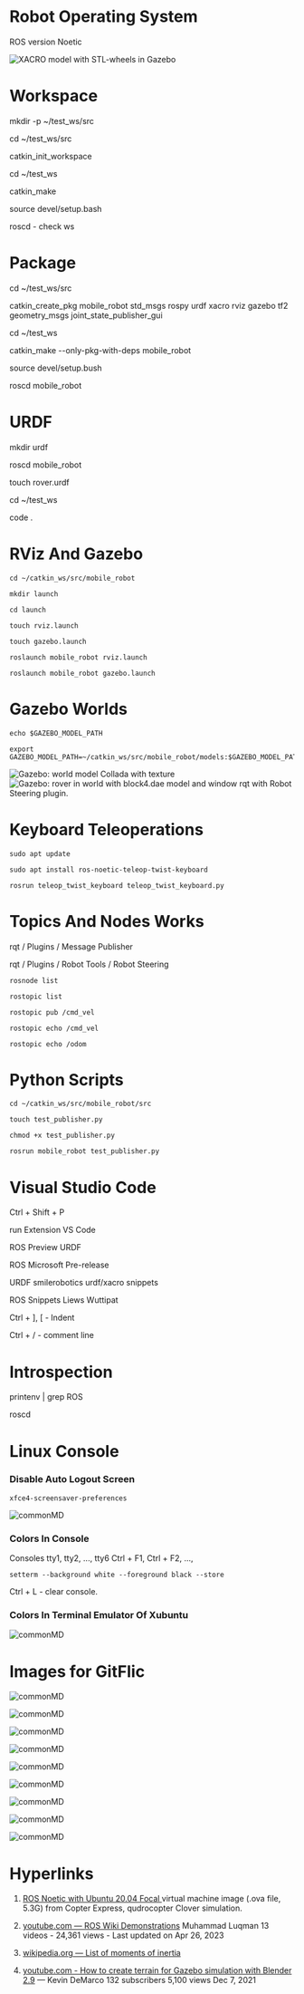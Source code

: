 # Robot Operating System
ROS version Noetic

![XACRO model with STL-wheels in Gazebo](mobile_robot/ros_gazebo_test02.png)

# Workspace
mkdir -p ~/test_ws/src

cd ~/test_ws/src

catkin_init_workspace

cd ~/test_ws

catkin_make

source devel/setup.bash

roscd - check ws

# Package
cd ~/test_ws/src

catkin_create_pkg mobile_robot std_msgs rospy urdf 
                xacro rviz gazebo tf2 
                geometry_msgs 
                joint_state_publisher_gui

cd ~/test_ws

catkin_make --only-pkg-with-deps mobile_robot

source devel/setup.bush

roscd mobile_robot

# URDF
mkdir urdf

roscd mobile_robot

touch rover.urdf

cd ~/test_ws

code .

# RViz And Gazebo
```
cd ~/catkin_ws/src/mobile_robot
```
```
mkdir launch
```
```
cd launch
```
```
touch rviz.launch
```
```
touch gazebo.launch
```
```
roslaunch mobile_robot rviz.launch
```
```
roslaunch mobile_robot gazebo.launch
```
# Gazebo Worlds
```
echo $GAZEBO_MODEL_PATH
```
```
export GAZEBO_MODEL_PATH=~/catkin_ws/src/mobile_robot/models:$GAZEBO_MODEL_PATH
```
![Gazebo: world model Collada with texture](mobile_robot/gazebo_world_test01.png)
![Gazebo: rover in world with block4.dae model and window rqt with Robot Steering plugin.](mobile_robot/gazebo_world_test02.png)
# Keyboard Teleoperations
```
sudo apt update
```
```
sudo apt install ros-noetic-teleop-twist-keyboard
```
```
rosrun teleop_twist_keyboard teleop_twist_keyboard.py
```

# Topics And Nodes Works
rqt / Plugins / Message Publisher

rqt / Plugins / Robot Tools / Robot Steering
```
rosnode list
```
```
rostopic list
```
```
rostopic pub /cmd_vel
```
```
rostopic echo /cmd_vel
```
```
rostopic echo /odom
```

# Python Scripts
```
cd ~/catkin_ws/src/mobile_robot/src
```
```
touch test_publisher.py
```
```
chmod +x test_publisher.py
```
```
rosrun mobile_robot test_publisher.py
```



# Visual Studio Code

Ctrl + Shift + P

run Extension VS Code

ROS Preview URDF

ROS Microsoft Pre-release

URDF smilerobotics urdf/xacro snippets

ROS Snippets Liews Wuttipat

Ctrl + ], [ - Indent

Ctrl + / - comment line

# Introspection
printenv | grep ROS

roscd

# Linux Console 
### Disable Auto Logout Screen
```
xfce4-screensaver-preferences
```
![commonMD](mobile_robot/xubuntu_lockscreen_off.png)
### Colors In Console
Consoles tty1, tty2, ..., tty6
Ctrl + F1, Ctrl + F2, ..., 
```
setterm --background white --foreground black --store
```
Ctrl + L - clear console.
### Colors In Terminal Emulator Of Xubuntu
![commonMD](mobile_robot/xubuntu_colors_terminal.png)

# Images for GitFlic

![commonMD](mobile_robot/ros_extension_settings.png)

![commonMD](mobile_robot/ros_urdf_preview01.png)

![commonMD](mobile_robot/ros_urdf_preview02.png)

![commonMD](mobile_robot/ros_rviz_test01.png)

![commonMD](mobile_robot/ros_rviz_test02.png)

![commonMD](mobile_robot/ros_rviz_test03.png)

![commonMD](mobile_robot/ros_rviz_test04.png)

![commonMD](mobile_robot/ros_gazebo_test01.png)

![commonMD](mobile_robot/ros_gazebo_test02.png)

# Hyperlinks

1. [ROS Noetic with Ubuntu 20.04 Focal ](https://github.com/CopterExpress/clover_vm/releases/tag/v1.4) virtual machine image (.ova file, 5.3G) from Copter Express, qudrocopter Clover simulation.

1. [youtube.com&nbsp;&mdash;  ROS Wiki Demonstrations](https://www.youtube.com/playlist?list=PLBbhfIdh4NdgBBkX7q0Y3UukO2_ZoICee) 
Muhammad Luqman 13 videos - 24,361 views - Last updated on Apr 26, 2023

1. [wikipedia.org&nbsp;&mdash;  List of moments of inertia](https://en.wikipedia.org/wiki/List_of_moments_of_inertia)

1. [youtube.com - How to create terrain for Gazebo simulation with Blender 2.9](https://www.youtube.com/watch?v=GNbH8Pf7nGk)&nbsp;&mdash; Kevin DeMarco 132 subscribers 5,100 views  Dec 7, 2021